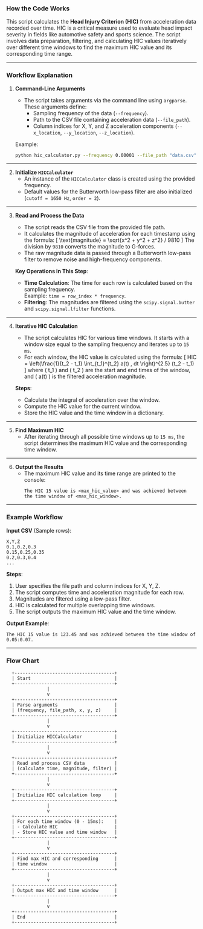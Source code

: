 ### How the Code Works

This script calculates the **Head Injury Criterion (HIC)** from acceleration data recorded over time. HIC is a critical measure used to evaluate head impact severity in fields like automotive safety and sports science. The script involves data preparation, filtering, and calculating HIC values iteratively over different time windows to find the maximum HIC value and its corresponding time range.

---

### Workflow Explanation

1. **Command-Line Arguments**  
   - The script takes arguments via the command line using `argparse`. These arguments define:
     - Sampling frequency of the data (`--frequency`).
     - Path to the CSV file containing acceleration data (`--file_path`).
     - Column indices for X, Y, and Z acceleration components (`--x_location`, `--y_location`, `--z_location`).

   Example:
   ```bash
   python hic_calculator.py --frequency 0.00001 --file_path "data.csv" --x_location 2 --y_location 3 --z_location 4
   ```

---

2. **Initialize `HICCalculator`**  
   - An instance of the `HICCalculator` class is created using the provided frequency.  
   - Default values for the Butterworth low-pass filter are also initialized (`cutoff = 1650 Hz`, `order = 2`).

---

3. **Read and Process the Data**  
   - The script reads the CSV file from the provided file path.  
   - It calculates the magnitude of acceleration for each timestamp using the formula:
     \[
     \text{magnitude} = \sqrt{x^2 + y^2 + z^2} / 9810
     \]
     The division by `9810` converts the magnitude to G-forces.  
   - The raw magnitude data is passed through a Butterworth low-pass filter to remove noise and high-frequency components.

   **Key Operations in This Step**:
   - **Time Calculation**: The time for each row is calculated based on the sampling frequency.  
     Example: `time = row_index * frequency`.
   - **Filtering**: The magnitudes are filtered using the `scipy.signal.butter` and `scipy.signal.lfilter` functions.

---

4. **Iterative HIC Calculation**  
   - The script calculates HIC for various time windows. It starts with a window size equal to the sampling frequency and iterates up to `15 ms`.  
   - For each window, the HIC value is calculated using the formula:
     \[
     HIC = \left(\frac{1}{t_2 - t_1} \int_{t_1}^{t_2} a(t) \, dt \right)^{2.5} (t_2 - t_1)
     \]
     where \( t_1 \) and \( t_2 \) are the start and end times of the window, and \( a(t) \) is the filtered acceleration magnitude.

   **Steps**:
   - Calculate the integral of acceleration over the window.
   - Compute the HIC value for the current window.
   - Store the HIC value and the time window in a dictionary.

---

5. **Find Maximum HIC**  
   - After iterating through all possible time windows up to `15 ms`, the script determines the maximum HIC value and the corresponding time window.

---

6. **Output the Results**  
   - The maximum HIC value and its time range are printed to the console:
     ```
     The HIC 15 value is <max_hic_value> and was achieved between the time window of <max_hic_window>.
     ```

---

### Example Workflow

**Input CSV** (Sample rows):
```csv
X,Y,Z
0.1,0.2,0.3
0.15,0.25,0.35
0.2,0.3,0.4
...
```

**Steps**:
1. User specifies the file path and column indices for X, Y, Z.  
2. The script computes time and acceleration magnitude for each row.
3. Magnitudes are filtered using a low-pass filter.
4. HIC is calculated for multiple overlapping time windows.
5. The script outputs the maximum HIC value and the time window.

**Output Example**:
```
The HIC 15 value is 123.45 and was achieved between the time window of 0.05:0.07.
```

---

### Flow Chart

```plaintext
  +-------------------------------------+
  | Start                               |
  +-------------------------------------+
               |
               v
  +-------------------------------------+
  | Parse arguments                     |
  | (frequency, file_path, x, y, z)     |
  +-------------------------------------+
               |
               v
  +-------------------------------------+
  | Initialize HICCalculator            |
  +-------------------------------------+
               |
               v
  +-------------------------------------+
  | Read and process CSV data           |
  | (calculate time, magnitude, filter) |
  +-------------------------------------+
               |
               v
  +-------------------------------------+
  | Initialize HIC calculation loop     |
  +-------------------------------------+
               |
               v
  +-------------------------------------+
  | For each time window (0 - 15ms):    |
  | - Calculate HIC                     |
  | - Store HIC value and time window   |
  +-------------------------------------+
               |
               v
  +-------------------------------------+
  | Find max HIC and corresponding      |
  | time window                         |
  +-------------------------------------+
               |
               v
  +-------------------------------------+
  | Output max HIC and time window      |
  +-------------------------------------+
               |
               v
  +-------------------------------------+
  | End                                 |
  +-------------------------------------+
```
